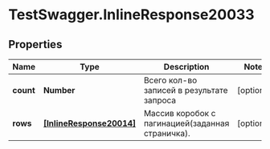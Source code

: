# TestSwagger.InlineResponse20033

## Properties

Name | Type | Description | Notes
------------ | ------------- | ------------- | -------------
**count** | **Number** | Всего кол-во записей в результате запроса | [optional] 
**rows** | [**[InlineResponse20014]**](InlineResponse20014.md) | Массив коробок c пагинацией(заданная страничка). | [optional] 


